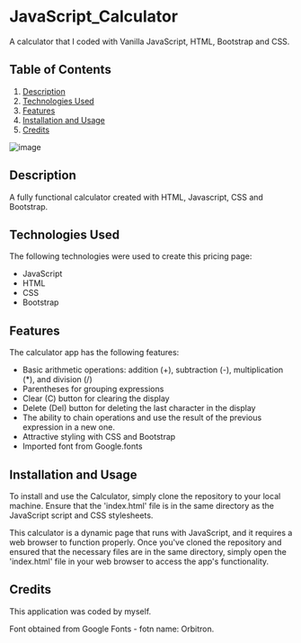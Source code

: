 # JavaScript_Calculator
A calculator that I coded with Vanilla JavaScript, HTML, Bootstrap and CSS. 



## Table of Contents
1. [Description](#description)
2. [Technologies Used](#technologies)
3. [Features](#features)
4. [Installation and Usage](#installation)
5. [Credits](#credits)
  

![image](https://user-images.githubusercontent.com/123034061/236267789-7a7cfcef-8b8f-46bb-9097-e8e0b8414a36.png)



## Description <a name="description"/>
A fully functional calculator created with HTML, Javascript, CSS and Bootstrap. 

## Technologies Used <a name="technologies"/>
The following technologies were used to create this pricing page:
- JavaScript
- HTML
- CSS
- Bootstrap



## Features <a name="features"/>
The calculator app has the following features:
  - Basic arithmetic operations: addition (+), subtraction (-), multiplication (*), and division (/)
  - Parentheses for grouping expressions
  - Clear (C) button for clearing the display
  - Delete (Del) button for deleting the last character in the display
  - The ability to chain operations and use the result of the previous expression in a new one. 
  - Attractive styling with CSS and Bootstrap 
  - Imported font from Google.fonts
  
  
## Installation and Usage <a name="installation"/>
To install and use the Calculator, simply clone the repository to your local machine. Ensure that the 'index.html' file is in the same directory as the JavaScript script and CSS stylesheets.

This calculator is a dynamic page that runs with JavaScript, and it requires a web browser to function properly. Once you've cloned the repository and ensured that the necessary files are in the same directory, simply open the 'index.html' file in your web browser to access the app's functionality.


## Credits <a name="credits"/>
This application was coded by myself. 

Font obtained from Google Fonts - fotn name: Orbitron. 
